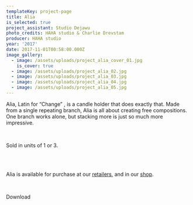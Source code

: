```yaml
---
templateKey: project-page
title: Alia
is_selected: true
project_assistant: Studio Dejawu
photo_credits: HAHA studio & Charlie Drevstam
producer: HAHA studio
year: '2017'
date: 2017-11-01T00:58:00.000Z
image_gallery:
  - image: /assets/uploads/project_alia_cover_01.jpg
    is_cover: true
  - image: /assets/uploads/project_alia_02.jpg
  - image: /assets/uploads/project_alia_03.jpg
  - image: /assets/uploads/project_alia_04.jpg
  - image: /assets/uploads/project_alia_05.jpg
---
```

Alia, Latin for “Change” , is a candle holder that does exactly that. Made from a single repeating branch, Alia is all about creating free compositions. One branch works alone, but stacking more is just so much more impressive. 

<br>

Sold in units of 1 or 3.

<br>
<br>

Alia is available for purchase at our [retailers](https://google.com), and in our [shop](https://google.com).

<br>

Download
